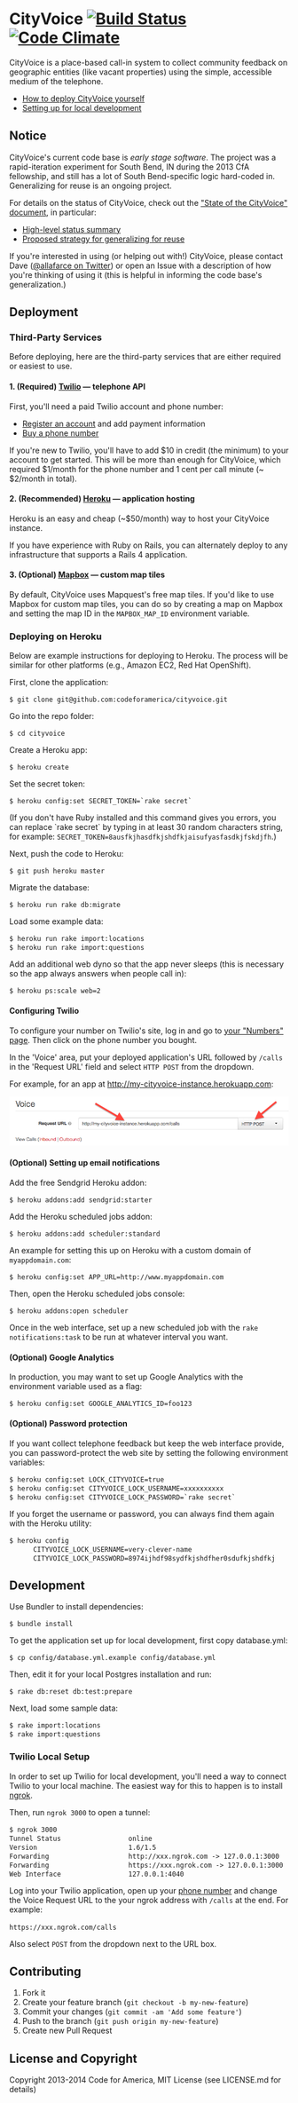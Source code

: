 CityVoice [![Build Status](https://travis-ci.org/codeforamerica/cityvoice.svg?branch=master)](https://travis-ci.org/codeforamerica/cityvoice) [![Code Climate](https://codeclimate.com/github/codeforamerica/cityvoice.png)](https://codeclimate.com/github/codeforamerica/cityvoice)
=========
CityVoice is a place-based call-in system to collect community feedback on geographic entities (like vacant properties) using the simple, accessible medium of the telephone.

- [How to deploy CityVoice yourself](#deployment)
- [Setting up for local development](#development)


Notice
------
CityVoice's current code base is *early stage software*. The project was a rapid-iteration experiment for South Bend, IN during the 2013 CfA fellowship, and still has a lot of South Bend-specific logic hard-coded in. Generalizing for reuse is an ongoing project.

For details on the status of CityVoice, check out the ["State of the CityVoice" document](https://github.com/codeforamerica/cityvoice/blob/revamp-for-local-setup/code-base-overview.md#state-of-the-cityvoice), in particular:

- [High-level status summary](https://github.com/codeforamerica/cityvoice/blob/revamp-for-local-setup/code-base-overview.md#high-level-summary)
- [Proposed strategy for generalizing for reuse](https://github.com/codeforamerica/cityvoice/blob/revamp-for-local-setup/code-base-overview.md#a-proposal-for-generalizationredeployability)

If you're interested in using (or helping out with!) CityVoice, please contact Dave ([@allafarce on Twitter](https://twitter.com/allafarce)) or open an Issue with a description of how you're thinking of using it (this is helpful in informing the code base's generalization.)


Deployment
----------

### Third-Party Services

Before deploying, here are the third-party services that are either required or easiest to use.

#### 1. (Required) [Twilio](https://twilio.com) — telephone API

First, you'll need a paid Twilio account and phone number:

- [Register an account](https://www.twilio.com/try-twilio) and add payment information
- [Buy a phone number](https://www.twilio.com/user/account/phone-numbers/available/local)

If you're new to Twilio, you'll have to add $10 in credit (the minimum) to your account to get started. This will be more than enough for CityVoice, which required $1/month for the phone number and 1 cent per call minute (~ $2/month in total).

#### 2. (Recommended) [Heroku](https://heroku.com) — application hosting

Heroku is an easy and cheap (~$50/month) way to host your CityVoice instance.

If you have experience with Ruby on Rails, you can alternately deploy to any infrastructure that supports a Rails 4 application.

#### 3. (Optional) [Mapbox](https://mapbox.com) — custom map tiles

By default, CityVoice uses Mapquest's free map tiles. If you'd like to use Mapbox for custom map tiles, you can do so by creating a map on Mapbox and setting the map ID in the `MAPBOX_MAP_ID` environment variable.


### Deploying on Heroku

Below are example instructions for deploying to Heroku. The process will be similar for other platforms (e.g., Amazon EC2, Red Hat OpenShift).

First, clone the application:

	$ git clone git@github.com:codeforamerica/cityvoice.git

Go into the repo folder:

    $ cd cityvoice

Create a Heroku app:

    $ heroku create
    
Set the secret token:

    $ heroku config:set SECRET_TOKEN=`rake secret`

(If you don't have Ruby installed and this command gives you errors, you can replace \`rake secret\` by typing in at least 30 random characters string, for example: `SECRET_TOKEN=8ausfkjhasdfkjshdfkjaisufyasfasdkjfskdjfh`.)

Next, push the code to Heroku:

    $ git push heroku master

Migrate the database:

    $ heroku run rake db:migrate

Load some example data:

    $ heroku run rake import:locations
    $ heroku run rake import:questions

Add an additional web dyno so that the app never sleeps (this is necessary so the app always answers when people call in):

	$ heroku ps:scale web=2


#### Configuring Twilio

To configure your number on Twilio's site, log in and go to [your "Numbers" page](https://www.twilio.com/user/account/phone-numbers/incoming). Then click on the phone number you bought.

In the 'Voice' area, put your deployed application's URL followed by `/calls` in the 'Request URL' field and select `HTTP POST` from the dropdown.

For example, for an app at http://my-cityvoice-instance.herokuapp.com:

![image](screenshots/twilio-number-configuration.png)


#### (Optional) Setting up email notifications

Add the free Sendgrid Heroku addon:

    $ heroku addons:add sendgrid:starter

Add the Heroku scheduled jobs addon:

    $ heroku addons:add scheduler:standard

An example for setting this up on Heroku with a custom domain of `myappdomain.com`:

    $ heroku config:set APP_URL=http://www.myappdomain.com

Then, open the Heroku scheduled jobs console:

    $ heroku addons:open scheduler

Once in the web interface, set up a new scheduled job with the `rake notifications:task` to be run at whatever interval you want.


#### (Optional) Google Analytics

In production, you may want to set up Google Analytics with the environment variable used as a flag:

    $ heroku config:set GOOGLE_ANALYTICS_ID=foo123


#### (Optional) Password protection

If you want collect telephone feedback but keep the web interface provide, you can password-protect the web site by setting the following environment variables:

    $ heroku config:set LOCK_CITYVOICE=true
    $ heroku config:set CITYVOICE_LOCK_USERNAME=xxxxxxxxxx
    $ heroku config:set CITYVOICE_LOCK_PASSWORD=`rake secret`

If you forget the username or password, you can always find them again with the Heroku utility:

    $ heroku config
          CITYVOICE_LOCK_USERNAME=very-clever-name
          CITYVOICE_LOCK_PASSWORD=8974ijhdf98sydfkjshdfher0sdufkjshdfkj


Development
-----------

Use Bundler to install dependencies:

    $ bundle install

To get the application set up for local development, first copy database.yml:

    $ cp config/database.yml.example config/database.yml

Then, edit it for your local Postgres installation and run:

    $ rake db:reset db:test:prepare

Next, load some sample data:

    $ rake import:locations
    $ rake import:questions


### Twilio Local Setup

In order to set up Twilio for local development, you'll need a way to connect Twilio to your local machine.  The easiest way for this to happen is to install [ngrok](https://ngrok.com).

Then, run `ngrok 3000` to open a tunnel:

    $ ngrok 3000
    Tunnel Status                 online
    Version                       1.6/1.5
    Forwarding                    http://xxx.ngrok.com -> 127.0.0.1:3000
    Forwarding                    https://xxx.ngrok.com -> 127.0.0.1:3000
    Web Interface                 127.0.0.1:4040

Log into your Twilio application, open up your [phone number](https://www.twilio.com/user/account/phone-numbers/incoming) and change the Voice Request URL to the your ngrok address with `/calls` at the end. For example:

`https://xxx.ngrok.com/calls`

Also select `POST` from the dropdown next to the URL box.


Contributing
------------

1. Fork it
2. Create your feature branch (`git checkout -b my-new-feature`)
3. Commit your changes (`git commit -am 'Add some feature'`)
4. Push to the branch (`git push origin my-new-feature`)
5. Create new Pull Request


License and Copyright
---------------------

Copyright 2013-2014 Code for America, MIT License (see LICENSE.md for details)
